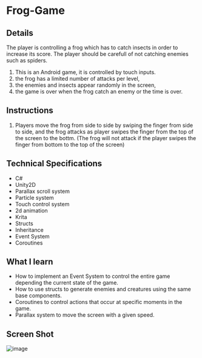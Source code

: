 # Frog-Game

## Details
The player is controlling a frog which has to catch insects in order to increase its score. The player should be carefull of not catching enemies such as spiders.

1. This is an Android game, it is controlled by touch inputs.
2. the frog has a limited number of attacks per level, 
3. the enemies and insects appear randomly in the screen,
4. the game is over when the frog catch an enemy or the time is over.

## Instructions
1. Players move the frog from side to side by swiping the finger from side to side, and the frog attacks as player swipes the finger from the top of the screen to the bottm. (The frog will not attack if the player swipes the finger from bottom to the top of the screen)

## Technical Specifications 
- C#
- Unity2D
- Parallax scroll system
- Particle system
- Touch control system
- 2d animation
- Krita
- Structs
- Inheritance
- Event System
- Coroutines

## What I learn
- How to implement an Event System to control the entire game depending the current state of the game.
- How to use structs to generate enemies and creatures using the same base components.
- Coroutines to control actions that occur at specific moments in the game.
- Parallax system to move the screen with a given speed.

## Screen Shot

![image](https://user-images.githubusercontent.com/46079765/141534544-6f67f72c-487e-4f60-980d-d0cb8bbb9bcf.png)
